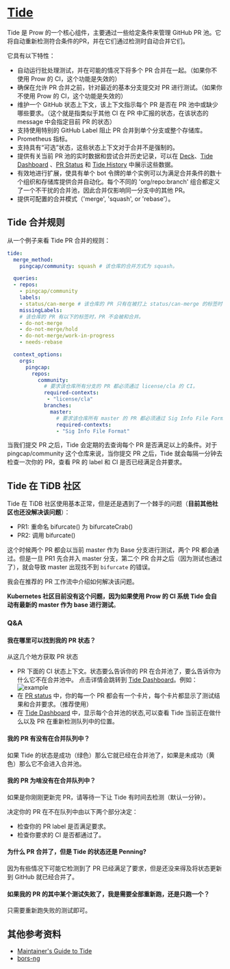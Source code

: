# [Tide](https://github.com/kubernetes/test-infra/tree/master/prow/tide)

Tide 是 Prow 的一个核心组件，主要通过一些给定条件来管理 GitHub PR 池。它将自动重新检测符合条件的PR，并在它们通过检测时自动合并它们。

它具有以下特性：
- 自动运行批处理测试，并在可能的情况下将多个 PR 合并在一起。（如果你不使用 Prow 的 CI，这个功能是失效的）
- 确保在允许 PR 合并之前，针对最近的基本分支提交对 PR 进行测试。（如果你不使用 Prow 的 CI，这个功能是失效的）
- 维护一个 GitHub 状态上下文，该上下文指示每个 PR 是否在 PR 池中或缺少哪些要求。（这个就是指类似于其他 CI 在 PR 中汇报的状态，在该状态的 message 中会指定目前 PR 的状态）
- 支持使用特别的 GitHub Label 阻止 PR 合并到单个分支或整个存储库。
- Prometheus 指标。
- 支持具有“可选”状态，这些状态上下文对于合并不是强制的。
- 提供有关当前 PR 池的实时数据和尝试合并历史记录，可以在 [Deck](https://github.com/kubernetes/test-infra/tree/master/prow/cmd/deck)、[Tide Dashboard](https://prow.tidb.io/tide) 、[PR Status](https://prow.tidb.io/pr) 和 [Tide History](https://prow.tidb.io/tide-history) 中展示这些数据。
- 有效地进行扩展，使具有单个 bot 令牌的单个实例可以为满足合并条件的数十个组织和存储库提供合并自动化。每个不同的 'org/repo:branch' 组合都定义了一个不干扰的合并池，因此合并仅影响同一分支中的其他 PR。
- 提供可配置的合并模式（'merge', 'squash', or 'rebase'）。

## Tide 合并规则

从一个例子来看 Tide PR 合并的规则：

```yaml
tide:
  merge_method:
    pingcap/community: squash # 该仓库的合并方式为 squash。

  queries:
  - repos:
    - pingcap/community
    labels:
    - status/can-merge # 该仓库的 PR 只有在被打上 status/can-merge 的标签时才能合并。
    missingLabels:
    # 该仓库的 PR 有以下的标签时，PR 不会被和合并。
    - do-not-merge
    - do-not-merge/hold
    - do-not-merge/work-in-progress
    - needs-rebase

  context_options:
    orgs:
      pingcap:
        repos:
          community:
            # 要求该仓库所有分支的 PR 都必须通过 license/cla 的 CI。
            required-contexts:
             - "license/cla"
            branches:
              master:
                # 要求该仓库所有 master 的 PR 都必须通过 Sig Info File Format 的 CI。
                required-contexts:
                - "Sig Info File Format"
```

当我们提交 PR 之后，Tide 会定期的去查询每个 PR 是否满足以上的条件。对于 pingcap/community 这个仓库来说，当你提交 PR 之后，Tide 就会每隔一分钟去检查一次你的 PR，查看 PR 的 label 和 CI 是否已经满足合并要求。

## Tide 在 TiDB 社区

Tide 在 TiDB 社区使用基本正常，但是还是遇到了一个棘手的问题（**目前其他社区也还没解决该问题**）：

- PR1: 重命名 bifurcate() 为 bifurcateCrab()
- PR2: 调用 bifurcate()
  
这个时候两个 PR 都会以当前 master 作为 Base 分支进行测试，两个 PR 都会通过。但是一旦 PR1 先合并入 master 分支，第二个 PR 合并之后（因为测试也通过了），就会导致 master 出现找不到 `bifurcate` 的错误。

我会在推荐的 PR 工作流中介绍如何解决该问题。

**Kubernetes 社区目前没有这个问题，因为如果使用 Prow 的 CI 系统 Tide 会自动有最新的 master 作为 base 进行测试**。


### Q&A

#### 我在哪里可以找到我的 PR 状态？

从这几个地方获取 PR 状态

- PR 下面的 CI 状态上下文。状态要么告诉你的 PR 在合并池了，要么告诉你为什么它不在合并池中。 点击详情会跳转到 [Tide Dashboard](https://prow.tidb.io/tide)。例如：![example](https://user-images.githubusercontent.com/29879298/98230629-54037400-1f96-11eb-8a9c-1144905fbbd5.png)
- 在 [PR status](https://prow.tidb.io/pr) 中，你的每一个 PR 都会有一个卡片，每个卡片都显示了测试结果和合并要求。（推荐使用）
- 在 [Tide Dashboard](https://prow.tidb.io/tide) 中，显示每个合并池的状态,可以查看 Tide 当前正在做什么以及 PR 在重新检测队列中的位置。

#### 我的 PR 有没有在合并队列中？

如果 Tide 的状态是成功（绿色）那么它就已经在合并池了，如果是未成功（黄色）那么它不会进入合并池。

#### 我的 PR 为啥没有在合并队列中？

如果是你刚刚更新完 PR，请等待一下让 Tide 有时间去检测（默认一分钟）。

决定你的 PR 在不在队列中由以下两个部分决定：
- 检查你的 PR label 是否满足要求。
- 检查你要求的 CI 是否都通过了。

#### 为什么 PR 合并了，但是 Tide 的状态还是 Penning?

因为有些情况下可能它检测到了 PR 已经满足了要求，但是还没来得及将状态更新到 GitHub 就已经合并了。

#### 如果我的 PR 的其中某个测试失败了，我是需要全部重新跑，还是只跑一个？

只需要重新跑失败的测试即可。

## 其他参考资料
- [Maintainer's Guide to Tide](https://github.com/kubernetes/test-infra/blob/master/prow/cmd/tide/maintainers.md)
- [bors-ng](https://github.com/bors-ng/bors-ng)


